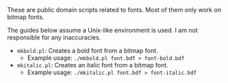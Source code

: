 These are public domain scripts related to fonts. Most of them only work on bitmap fonts.

The guides below assume a Unix-like environment is used. I am not responsible for any inaccuracies.

* `mkbold.pl`: Creates a bold font from a bitmap font.
  * Example usage: `./mkbold.pl font.bdf > font-bold.bdf`
* `mkitalic.pl`: Creates an italic font from a bitmap font.
  * Example usage: `./mkitalic.pl font.bdf > font-italic.bdf`